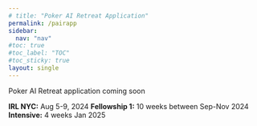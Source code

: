 ```yaml
---
# title: "Poker AI Retreat Application"
permalink: /pairapp
sidebar:
  nav: "nav"
#toc: true
#toc_label: "TOC"
#toc_sticky: true
layout: single
---
```


Poker AI Retreat application coming soon

**IRL NYC:** Aug 5-9, 2024
**Fellowship 1:** 10 weeks between Sep-Nov 2024
**Intensive:** 4 weeks Jan 2025
